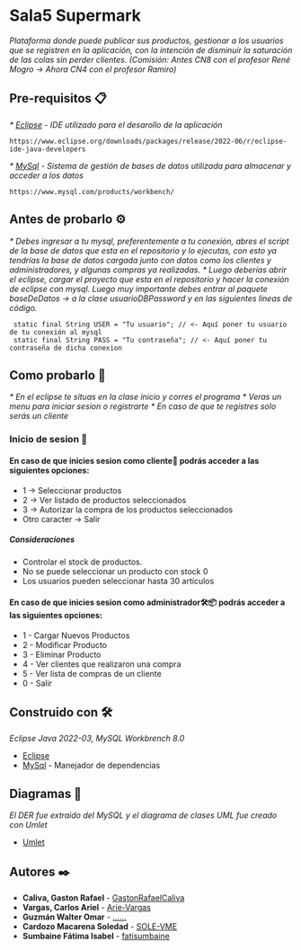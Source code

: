 # Sala5 Supermark 
_Plataforma donde puede publicar sus productos, gestionar a los usuarios que se registren en la aplicación, con la intención de disminuir la saturación de las colas sin perder clientes._
_*(Comisión: Antes CN8 con el profesor René Mogro -> Ahora CN4 con el profesor Ramiro)*_

## Pre-requisitos 📋

_* [Eclipse](https://www.eclipse.org/) - IDE utilizado para el desarollo de la aplicación_
 ```
https://www.eclipse.org/downloads/packages/release/2022-06/r/eclipse-ide-java-developers
 ```
_* [MySql](https://www.mysql.com/) - Sistema de gestión de bases de datos utilizada para almacenar y acceder a los datos_
 ```
https://www.mysql.com/products/workbench/
 ```

## Antes de probarlo ⚙️
_* Debes ingresar a tu mysql, preferentemente a tu conexión, abres el script de la base de datos que esta en el repositorio y lo ejecutas, con esto ya tendrías la base de datos cargada junto con datos como los clientes y administradores, y algunas compras ya realizadas._
_* Luego deberías abrir el eclipse, cargar el proyecto que esta en el repositorio y hacer la conexión de eclipse con mysql. Luego muy importante debes entrar al paquete baseDeDatos -> a la clase usuarioDBPassword y en las siguientes lineas de código._
 ```
  static final String USER = "Tu usuario"; // <- Aquí poner tu usuario de tu conexión al mysql 
  static final String PASS = "Tu contraseña"; // <- Aquí poner tu contraseña de dicha conexion
 ```

## Como probarlo 🚀
_* En el eclipse te situas en la clase inicio y corres el programa_
_* Veras un menu para iniciar sesion o registrarte_
_* En caso de que te registres solo serás un cliente_

### Inicio de sesion 📌
#### En caso de que inicies sesion como cliente📄 podrás acceder a las siguientes opciones:
* 1 -> Seleccionar productos
* 2 -> Ver listado de productos seleccionados
* 3 -> Autorizar la compra de los productos seleccionados
* Otro caracter -> Salir
##### Consideraciones
-	Controlar el stock de productos.
-	No se puede seleccionar un producto con stock 0
-	Los usuarios pueden seleccionar hasta 30 artículos

#### En caso de que inicies sesion como administrador🛠️📦 podrás acceder a las siguientes opciones:
* 1 - Cargar Nuevos Productos
* 2 - Modificar Producto
* 3 - Eliminar Producto
* 4 - Ver clientes que realizaron una compra
* 5 - Ver lista de compras de un cliente
* 0 - Salir

## Construido con 🛠️
_Eclipse Java 2022-03, MySQL Workbrench 8.0_

* [Eclipse](https://www.eclipse.org/)
* [MySql](https://www.mysql.com/) - Manejador de dependencias

## Diagramas 📖
_El DER fue extraido del MySQL y el diagrama de clases UML fue creado con Umlet_
* [Umlet](https://www.umlet.com/)

## Autores ✒️

* **Caliva, Gaston Rafael** - [GastonRafaelCaliva](https://github.com/GastonRafaelCaliva)
* **Vargas, Carlos Ariel** - [Arie-Vargas](https://github.com/Arie-Vargas)
* **Guzmán Walter Omar** - [......](https://github.com/)
* **Cardozo Macarena Soledad** - [SOLE-VME](https://github.com/SOLE-VME)
* **Sumbaine Fátima Isabel** - [fatisumbaine](https://github.com/fatisumbaine)
